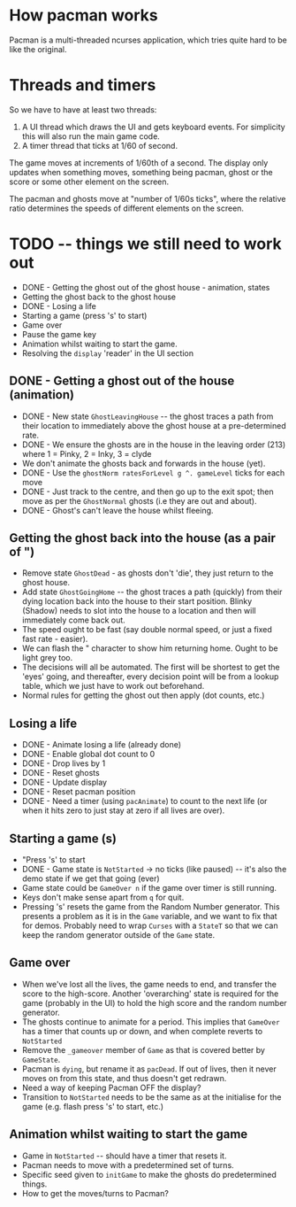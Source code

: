 # How pacman works

Pacman is a multi-threaded ncurses application, which tries quite hard to be like the original.

# Threads and timers

So we have to have at least two threads:

1. A UI thread which draws the UI and gets keyboard events.  For simplicity this will also run the main game code.
2. A timer thread that ticks at 1/60 of second.

The game moves at increments of 1/60th of a second.  The display only updates when something moves, something being pacman, ghost or the score or some other element on the screen.

The pacman and ghosts move at "number of 1/60s ticks", where the relative ratio determines the speeds of different elements on the screen.

# TODO -- things we still need to work out

* DONE - Getting the ghost out of the ghost house - animation, states
* Getting the ghost back to the ghost house
* DONE - Losing a life
* Starting a game (press 's' to start)
* Game over
* Pause the game key
* Animation whilst waiting to start the game.
* Resolving the `display` 'reader' in the UI section

## DONE - Getting a ghost out of the house (animation)

* DONE - New state `GhostLeavingHouse` -- the ghost traces a path from their location to immediately above the ghost house at a pre-determined rate.
* DONE - We ensure the ghosts are in the house in the leaving order (213) where 1 = Pinky, 2 = Inky, 3 = clyde
* We don't animate the ghosts back and forwards in the house (yet).
* DONE - Use the `ghostNorm ratesForLevel g ^. gameLevel` ticks for each move
* DONE - Just track to the centre, and then go up to the exit spot; then move as per the `GhostNormal` ghosts (i.e they are out and about).
* DONE - Ghost's can't leave the house whilst fleeing.

## Getting the ghost back into the house (as a pair of ")

* Remove state `GhostDead` - as ghosts don't 'die', they just return to the ghost house.
* Add state `GhostGoingHome` -- the ghost traces a path (quickly) from their dying location back into the house to their start position.  Blinky (Shadow) needs to slot into the house to a location and then will immediately come back out.
* The speed ought to be fast (say double normal speed, or just a fixed fast rate - easier).
* We can flash the " character to show him returning home.  Ought to be light grey too.
* The decisions will all be automated.  The first will be shortest to get the 'eyes' going, and thereafter, every decision point will be from a lookup table, which we just have to work out beforehand.
* Normal rules for getting the ghost out then apply (dot counts, etc.)

## Losing a life

* DONE - Animate losing a life (already done)
* DONE - Enable global dot count to 0
* DONE - Drop lives by 1
* DONE - Reset ghosts
* DONE - Update display
* DONE - Reset pacman position
* DONE - Need a timer (using `pacAnimate`) to count to the next life (or when it hits zero to just stay at zero if all lives are over).

## Starting a game (s)

* "Press 's' to start
* DONE - Game state is `NotStarted` -> no ticks (like paused) -- it's also the demo state if we get that going (ever)
* Game state could be `GameOver n` if the game over timer is still running.
* Keys don't make sense apart from `q` for quit.
* Pressing 's' resets the game from the Random Number generator.  This presents a problem as it is in the `Game` variable, and we want to fix that for demos.  Probably need to wrap `Curses` with a `StateT` so that we can keep the random generator outside of the `Game` state.

## Game over

* When we've lost all the lives, the game needs to end, and transfer the score to the high-score.  Another 'overarching' state is required for the game (probably in the UI) to hold the high score and the random number generator.
* The ghosts continue to animate for a period. This implies that `GameOver` has a timer that counts up or down, and when complete reverts to `NotStarted`
* Remove the `_gameover` member of `Game` as that is covered better by `GameState`.
* Pacman is `dying`, but rename it as `pacDead`.  If out of lives, then it never moves on from this state, and thus doesn't get redrawn.
* Need a way of keeping Pacman OFF the display?
* Transition to `NotStarted` needs to be the same as at the initialise for the game (e.g. flash press 's' to start, etc.)

## Animation whilst waiting to start the game

* Game in `NotStarted`  -- should have a timer that resets it.
* Pacman needs to move with a predetermined set of turns.
* Specific seed given to `initGame` to make the ghosts do predetermined things.
* How to get the moves/turns to Pacman?
